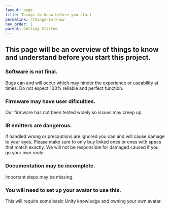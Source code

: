 ```yaml
---
layout: page
title: Things to know before you start
permalink: /things-to-know
nav_order: 1
parent: Getting Started
---
```


## This page will be an overview of things to know and understand before you start this project.


### Software is not final. 
Bugs can and will occur which may hinder the experience or useability at times.
Do not expect 100% reliable and perfect function.

### Firmware may have user dificulties.
Our firmware has not been tested widely so issues may creep up.

### IR emitters are dangerous.
If handled wrong or precautions are ignored you can and will cause damage to your eyes. Please make sure to only buy linked ones or ones with specs that match exactly. We will not be responsible for damaged caused if you go your own route.

### Documentation may be incomplete.
Important steps may be missing.

### You will need to set up your avatar to use this.
This will require some basic Unity knowledge and owning your own avatar.

